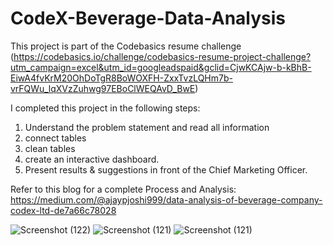 # CodeX-Beverage-Data-Analysis
This project is part of the Codebasics resume challenge (https://codebasics.io/challenge/codebasics-resume-project-challenge?utm_campaign=excel&utm_id=googleadspaid&gclid=CjwKCAjw-b-kBhB-EiwA4fvKrM20OhDoTgR8BoWOXFH-ZxxTvzLQHm7b-vrFQWu_lqXVzZuhwg97EBoClWEQAvD_BwE)

I completed this project in the following steps:
1. Understand the problem statement and read all information
2. connect tables
3. clean tables
4. create an interactive dashboard.
5. Present results & suggestions in front of the Chief Marketing Officer.

Refer to this blog for a complete Process and Analysis: https://medium.com/@ajaypjoshi999/data-analysis-of-beverage-company-codex-ltd-de7a66c78028


![Screenshot (122)](https://github.com/ajaypjoshi/CodeX-Beverage-Data-Analysis/assets/131679074/9a88fbe3-e2fb-46a3-859e-5a92c91b04c0)
![Screenshot (121)](https://github.com/ajaypjoshi/CodeX-Beverage-Data-Analysis/assets/131679074/dfd36680-4ae4-4a35-b4ad-5b9879695aee)
![Screenshot (121)](https://github.com/ajaypjoshi/CodeX-Beverage-Data-Analysis/assets/131679074/666f689c-5a18-43ae-8859-bb793478a436)
